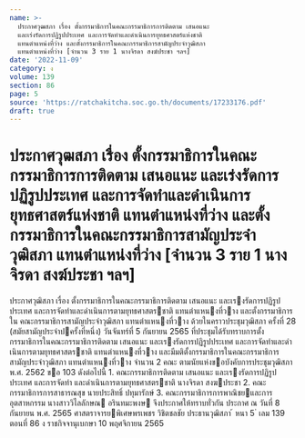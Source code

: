 ```yaml
---
name: >-
  ประกาศวุฒสภา เรื่อง ตั้งกรรมาธิการในคณะกรรมาธิการการติดตาม เสนอแนะ
  และเร่งรัดการปฏิรูปประเทศ และการจัดทำและดำเนินการยุทธศาสตร์แห่งชาติ
  แทนตำแหน่งที่ว่าง และตั้งกรรมาธิการในคณะกรรมาธิการสามัญประจำวุฒิสภา
  แทนตำแหน่งที่ว่าง [จำนวน 3 ราย 1 นางจิรดา สงฆ์ประชา ฯลฯ]
date: '2022-11-09'
category: ง
volume: 139
section: 86
page: 5
source: 'https://ratchakitcha.soc.go.th/documents/17233176.pdf'
draft: true
---
```


# ประกาศวุฒสภา เรื่อง ตั้งกรรมาธิการในคณะกรรมาธิการการติดตาม เสนอแนะ และเร่งรัดการปฏิรูปประเทศ และการจัดทำและดำเนินการยุทธศาสตร์แห่งชาติ แทนตำแหน่งที่ว่าง และตั้งกรรมาธิการในคณะกรรมาธิการสามัญประจำวุฒิสภา แทนตำแหน่งที่ว่าง [จำนวน 3 ราย 1 นางจิรดา สงฆ์ประชา ฯลฯ]

ประกาศวุฒิสภา เรื่อง ตั้งกรรมาธิการในคณะกรรมาธิการติดตาม เสนอแนะ และเรงรัดการปฏิรูปประเทศ และการจัดทําและดําเนินการตามยุทธศาสตรชาติ แทนตําแหนงที่วาง และตั้งกรรมาธิการใน คณะกรรมาธิการสามัญประจําวุฒิสภา แทนตําแหนงที่วาง ด้วยในคราวประชุมวุฒิสภา ครั้งที่ 28 (สมัยสามัญประจําปครั้งที่หนึ่ง) วันจันทร์ที่ 5 กันยายน 2565 ที่ประชุมได้รับทราบการตั้งกรรมาธิการในคณะกรรมาธิการติดตาม เสนอแนะ และเรงรัดการปฏิรูปประเทศ และการจัดทําและดําเนินการตามยุทธศาสตรชาติ แทนตําแหนงที่วาง และมีมติตั้งกรรมาธิการในคณะกรรมาธิการสามัญประจําวุฒิสภา แทนตําแหนงที่วาง จํานวน 2 คณะ ตามนัยแห่งขอบังคับการประชุมวุฒิสภา พ.ศ. 2562 ขอ 103 ดังต่อไปนี้ 1. คณะกรรมาธิการติดตาม เสนอแนะ และเรงรัดการปฏิรูปประเทศ และการจัดทํา และดําเนินการตามยุทธศาสตรชาติ นางจิรดา สงฆประชา 2. คณะกรรมาธิการการสาธารณสุข นายประสิทธิ์ ปทุมารักษ์ 3. คณะกรรมาธิการการพาณิชยและการอุตสาหกรรม นางสาววิไลลักษณ อรินทมะพงษ จึงประกาศให้ทราบทั่วกัน ประกาศ ณ วันที่ 8 กันยายน พ.ศ. 2565 ศาสตราจารยพิเศษพรเพชร วิชิตชลชัย ประธานวุฒิสภา ้ หนา 5 ่ เลม 139 ตอนที่ 86 ง ราชกิจจานุเบกษา 10 พฤศจิกายน 2565
